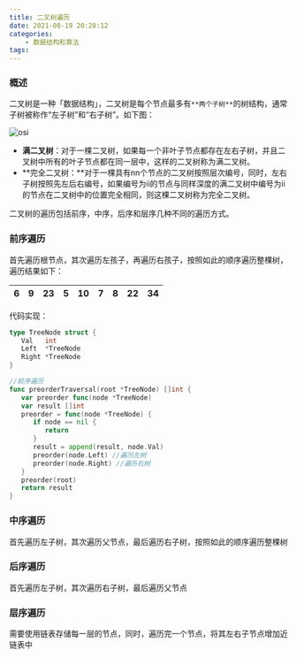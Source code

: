 ```yaml
---
title: 二叉树遍历
date: 2021-08-19 20:28:12
categories:
    - 数据结构和算法
tags:
---
```


### 概述

二叉树是一种「数据结构」，二叉树是每个节点最多有`**两个子树**`的树结构，通常子树被称作“左子树”和“右子树”。如下图：

![osi](https://102er.github.io/uploads/2chashu.png)

- **满二叉树**：对于一棵二叉树，如果每一个非叶子节点都存在左右子树，并且二叉树中所有的叶子节点都在同一层中，这样的二叉树称为满二叉树。
- **完全二叉树：**对于一棵具有nn个节点的二叉树按照层次编号，同时，左右子树按照先左后右编号，如果编号为ii的节点与同样深度的满二叉树中编号为ii的节点在二叉树中的位置完全相同，则这棵二叉树称为完全二叉树。

<!-- more -->

二叉树的遍历包括前序，中序，后序和层序几种不同的遍历方式。

### 前序遍历

首先遍历根节点，其次遍历左孩子，再遍历右孩子，按照如此的顺序遍历整棵树，遍历结果如下：

| 6    | 9    | 23   | 5    | 10   | 7    | 8    | 22   | 34   |
| ---- | ---- | ---- | ---- | ---- | ---- | ---- | ---- | ---- |

代码实现：

```go
type TreeNode struct {
   Val   int
   Left  *TreeNode
   Right *TreeNode
}

//前序遍历
func preorderTraversal(root *TreeNode) []int {
   var preorder func(node *TreeNode)
   var result []int
   preorder = func(node *TreeNode) {
      if node == nil {
         return
      }
      result = append(result, node.Val)
      preorder(node.Left) //遍历左树
      preorder(node.Right) //遍历右树
   }
   preorder(root)
   return result
}
```

### 中序遍历

首先遍历左子树，其次遍历父节点，最后遍历右子树，按照如此的顺序遍历整棵树

### 后序遍历

首先遍历左子树，其次遍历右子树，最后遍历父节点

### 层序遍历

需要使用链表存储每一层的节点，同时，遍历完一个节点，将其左右子节点增加近链表中
